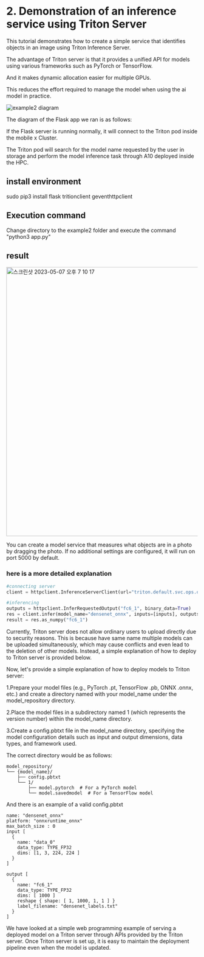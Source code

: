 # 2. Demonstration of an inference service using Triton Server

This tutorial demonstrates how to create a simple service that identifies objects in an image using Triton Inference Server.

The advantage of Triton server is that it provides a unified API for models using various frameworks such as PyTorch or TensorFlow.

And it makes dynamic allocation easier for multiple GPUs.

This reduces the effort required to manage the model when using the ai model in practice.


![example2 diagram](https://user-images.githubusercontent.com/30370933/236705836-2c1468b2-5fed-4fe1-9a1d-ec4afe3911ce.JPG)

The diagram of the Flask app we ran is as follows: 

If the Flask server is running normally, it will connect to the Triton pod inside the mobile x Cluster. 

The Triton pod will search for the model name requested by the user in storage and perform the model inference task through A10 deployed inside the HPC.


## install environment
sudo pip3 install flask tritionclient geventhttpclient


## Execution command

Change directory to the example2 folder and execute the command "python3 app.py"


## result
<img width="707" alt="스크린샷 2023-05-07 오후 7 10 17" src="https://user-images.githubusercontent.com/30370933/236671302-7224fdc8-6647-4e6e-ae58-6b036e14d7ce.png">


You can create a model service that measures what objects are in a photo by dragging the photo. If no additional settings are configured, it will run on port 5000 by default.



### here is a more detailed explanation

```python
#connecting server
client = httpclient.InferenceServerClient(url="triton.default.svc.ops.openark:8000")

#inferencing
outputs = httpclient.InferRequestedOutput("fc6_1", binary_data=True)
res = client.infer(model_name="densenet_onnx", inputs=[inputs], outputs=[outputs])
result = res.as_numpy("fc6_1")

```

Currently, Triton server does not allow ordinary users to upload directly due to security reasons. This is because have same name multiple models can be uploaded simultaneously, which may cause conflicts and even lead to the deletion of other models. Instead, a simple explanation of how to deploy to Triton server is provided below.

Now, let's provide a simple explanation of how to deploy models to Triton server:

1.Prepare your model files (e.g., PyTorch .pt, TensorFlow .pb, ONNX .onnx, etc.) and create a directory named with your model_name under the model_repository directory.

2.Place the model files in a subdirectory named 1 (which represents the version number) within the model_name directory.

3.Create a config.pbtxt file in the model_name directory, specifying the model configuration details such as input and output dimensions, data types, and framework used.


The correct directory would be as follows:
```
model_repository/
└── {model_name}/
    ├── config.pbtxt
    └── 1/
        ├── model.pytorch  # For a PyTorch model
        └── model.savedmodel  # For a TensorFlow model
```         

And there is an example of a valid config.pbtxt
```
name: "densenet_onnx"
platform: "onnxruntime_onnx"
max_batch_size : 0
input [
  {
    name: "data_0"
    data_type: TYPE_FP32
    dims: [1, 3, 224, 224 ]
  }
]

output [
  {
    name: "fc6_1"
    data_type: TYPE_FP32
    dims: [ 1000 ]
    reshape { shape: [ 1, 1000, 1, 1 ] }
    label_filename: "densenet_labels.txt"
  }
]
```

We have looked at a simple web programming example of serving a deployed model on a Triton server through APIs provided by the Triton server. Once Triton server is set up, it is easy to maintain the deployment pipeline even when the model is updated.

